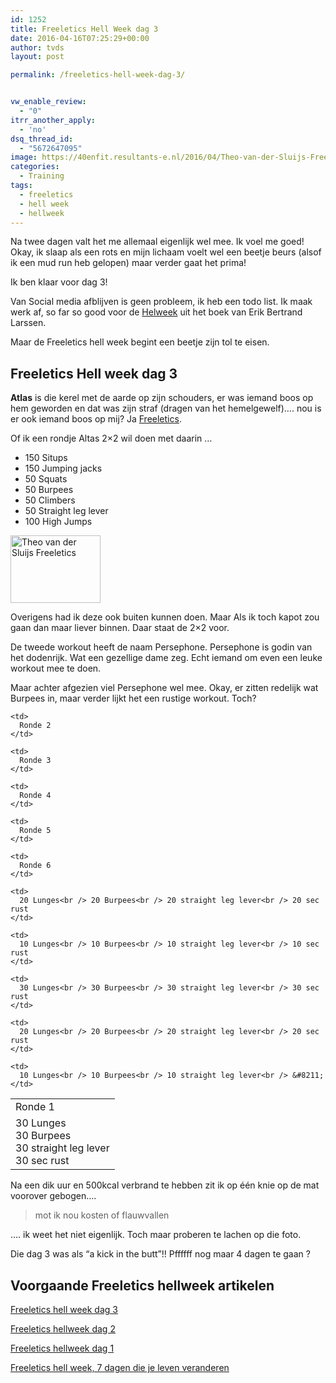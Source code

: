 ```yaml
---
id: 1252
title: Freeletics Hell Week dag 3
date: 2016-04-16T07:25:29+00:00
author: tvds
layout: post

permalink: /freeletics-hell-week-dag-3/


vw_enable_review:
  - "0"
itrr_another_apply:
  - 'no'
dsq_thread_id:
  - "5672647095"
image: https://40enfit.resultants-e.nl/2016/04/Theo-van-der-Sluijs-Freeletics-Hellweek-dag-3.jpg
categories:
  - Training
tags:
  - freeletics
  - hell week
  - hellweek
---
```

Na twee dagen valt het me allemaal eigenlijk wel mee. Ik voel me goed! Okay, ik slaap als een rots en mijn lichaam voelt wel een beetje beurs (alsof ik een mud run heb gelopen) maar verder gaat het prima!

Ik ben klaar voor dag 3!<!--more-->

Van Social media afblijven is geen probleem, ik heb een todo list. Ik maak werk af, so far so good voor de <a href="https://partner.bol.com/click/click?p=2&t=url&s=33431&f=TXL&url=https%3A%2F%2Fwww.bol.com%2Fnl%2Fp%2Fhelweek%2F9200000034767582%2F&name=Helweek%2C%20Erik%20Bertrand%20Larssen" target="_blank">Helweek</a> uit het boek van Erik Bertrand Larssen.

Maar de Freeletics hell week begint een beetje zijn tol te eisen.

## Freeletics Hell week dag 3

**Atlas** is die kerel met de aarde op zijn schouders, er was iemand boos op hem geworden en dat was zijn straf (dragen van het hemelgewelf)…. nou is er ook iemand boos op mij? Ja <a href="https://40enfit.nl/run/freeletics-aanmelden/" target="_blank">Freeletics</a>.

Of ik een rondje Altas 2&#215;2 wil doen met daarin &#8230;

  * 150 Situps
  * 150 Jumping jacks
  * 50 Squats
  * 50 Burpees
  * 50 Climbers
  * 50 Straight leg lever
  * 100 High Jumps

<img class=" wp-image-1241 alignleft" src="https://40enfit.resultants-e.nl/2016/04/20160412_201815-e1460749299439-300x225.jpg" alt="Theo van der Sluijs Freeletics" width="144" height="108" srcset="https://40enfit.resultants-e.nl/2016/04/20160412_201815-e1460749299439-300x225.jpg 300w, https://40enfit.resultants-e.nl/2016/04/20160412_201815-e1460749299439-1024x768.jpg 1024w, https://40enfit.resultants-e.nl/2016/04/20160412_201815-e1460749299439.jpg 1200w" sizes="(max-width: 144px) 100vw, 144px" />
  
Overigens had ik deze ook buiten kunnen doen. Maar Als ik toch kapot zou gaan dan maar liever binnen. Daar staat de 2&#215;2 voor.

De tweede workout heeft de naam Persephone. Persephone is godin van het dodenrijk. Wat een gezellige dame zeg. Echt iemand om even een leuke workout mee te doen.

Maar achter afgezien viel Persephone wel mee. Okay, er zitten redelijk wat Burpees in, maar verder lijkt het een rustige workout. Toch?

<table>
  <tr>
    <td>
      Ronde 1
    </td>
    
    <td>
      Ronde 2
    </td>
    
    <td>
      Ronde 3
    </td>
    
    <td>
      Ronde 4
    </td>
    
    <td>
      Ronde 5
    </td>
    
    <td>
      Ronde 6
    </td>
  </tr>
  
  <tr>
    <td>
      30 Lunges<br /> 30 Burpees<br /> 30 straight leg lever<br /> 30 sec rust
    </td>
    
    <td>
      20 Lunges<br /> 20 Burpees<br /> 20 straight leg lever<br /> 20 sec rust
    </td>
    
    <td>
      10 Lunges<br /> 10 Burpees<br /> 10 straight leg lever<br /> 10 sec rust
    </td>
    
    <td>
      30 Lunges<br /> 30 Burpees<br /> 30 straight leg lever<br /> 30 sec rust
    </td>
    
    <td>
      20 Lunges<br /> 20 Burpees<br /> 20 straight leg lever<br /> 20 sec rust
    </td>
    
    <td>
      10 Lunges<br /> 10 Burpees<br /> 10 straight leg lever<br /> &#8211;
    </td>
  </tr>
</table>

Na een dik uur en 500kcal verbrand te hebben zit ik op één knie op de mat voorover gebogen….

> mot ik nou kosten of flauwvallen

…. ik weet het niet eigenlijk. Toch maar proberen te lachen op die foto.

Die dag 3 was als “a kick in the butt”!! Pffffff nog maar 4 dagen te gaan ?

## Voorgaande Freeletics hellweek artikelen

[Freeletics hell week dag 3](https://40enfit.nl/freeletics-hell-week-dag-3/)
  
[Freeletics hellweek dag 2](https://40enfit.nl/freeletics-hellweek-dag-2/)
  
[Freeletics hellweek dag 1](https://40enfit.nl/freeletics-hellweek-dag-1/)
  
[Freeletics hell week, 7 dagen die je leven veranderen](https://40enfit.nl/freeletics-hell-week-7-dagen-die-je-leven-veranderen/)